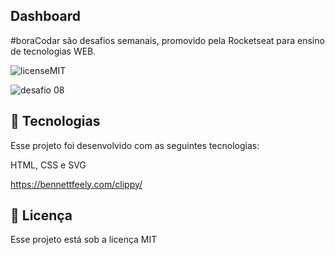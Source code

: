 Dashboard
-
#boraCodar são desafios semanais, promovido pela Rocketseat para ensino de tecnologias WEB.

![licenseMIT](https://user-images.githubusercontent.com/124744877/232586844-3876d534-e159-4682-81a1-7123c8436aea.svg)

![desafio 08](https://user-images.githubusercontent.com/124744877/232586873-c430dc06-158f-4dd2-af3a-66d683f13a5e.jpg)

🚀 Tecnologias
-

Esse projeto foi desenvolvido com as seguintes tecnologias:

HTML, CSS e SVG

https://bennettfeely.com/clippy/

📝 Licença
-
Esse projeto está sob a licença MIT
